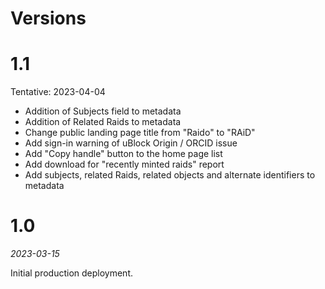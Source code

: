 # Versions

# 1.1

Tentative: 2023-04-04

* Addition of Subjects field to metadata
* Addition of Related Raids to metadata
* Change public landing page title from "Raido" to "RAiD"
* Add sign-in warning of uBlock Origin / ORCID issue
* Add "Copy handle" button to the home page list
* Add download for "recently minted raids" report
* Add subjects, related Raids, related objects and alternate identifiers to metadata


# 1.0

_2023-03-15_

Initial production deployment.


